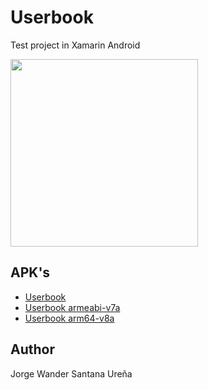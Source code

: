 ﻿# Userbook
Test project in Xamarin Android

<img src="preview.gif" height='300px'>

## APK's
* [Userbook](https://drive.google.com/open?id=1Bz7URB1UrYJHwb6cqdNNIMK135JmSEWm)
* [Userbook armeabi-v7a](https://drive.google.com/open?id=1BxoJdYUmEgtyFQl9DXO-Sn7MqNEdJzT2)
* [Userbook arm64-v8a](https://drive.google.com/open?id=1BynqnYeWqOit-lrZysgduutD48TUQbHv)

## Author
Jorge Wander Santana Ureña